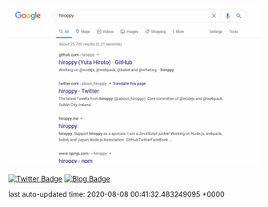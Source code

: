 <a href="https://www.google.com/search?source=hp&ei=SaQZX-3sMsbYhwPZwLzAAg&q=hiroppy&oq=hiroppy&gs_lcp=CgZwc3ktYWIQAzICCAAyAggAMgQIABAeOgcIABCxAxAEOgoIABCxAxCDARAEOgQIABAEOgYIABAEEAM6CAgAELEDEIMBUOonWJ8uYJMwaABwAHgAgAFSiAGdBJIBATeYAQCgAQGqAQdnd3Mtd2l6&sclient=psy-ab&ved=0ahUKEwittd6Y0OPqAhVG7GEKHVkgDygQ4dUDCAk&uact=5">
  <img src="https://raw.githubusercontent.com/hiroppy/hiroppy/master/output/result.jpg" />
</a>

[![Twitter Badge](https://img.shields.io/badge/-@hiroppy-181717?style=flat-square&logo=twitter&logoColor=white&link=https://twitter.com/about_hiroppy)](https://twitter.com/about_hiroppy)
[![Blog Badge](https://img.shields.io/badge/-blog-181717?style=flat-square&logo=hatena-bookmark&logoColor=white&link=https://blog.hiroppy.me/)](https://blog.hiroppy.me)

last auto-updated time: 2020-08-08 00:41:32.483249095 +0000
